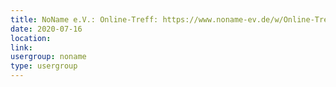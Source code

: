 ```yaml
---
title: NoName e.V.: Online-Treff: https://www.noname-ev.de/w/Online-Treff
date: 2020-07-16
location: 
link: 
usergroup: noname
type: usergroup
---
```

